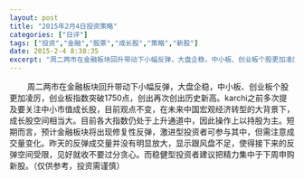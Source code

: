 ```yaml
---
layout: post
title: "2015年2月4日投资策略"
categories: ["日评"]
tags: ["投资","金融","股票","成长股","策略","新股"]
date: 2015-2-4 8:38:35
excerpt: "周二两市在金融板块回升带动下小幅反弹，大盘企稳，中小板、创业板个股更加凌厉，创业板指数突破1750点……"
---
```

&nbsp;&nbsp;&nbsp;&nbsp;&nbsp;&nbsp;&nbsp;&nbsp;周二两市在金融板块回升带动下小幅反弹，大盘企稳，中小板、创业板个股更加凌厉，创业板指数突破1750点，创出再次创出历史新高。karchi之前多次提及要关注中小市值成长股，目前观点不变，在未来中国宏观经济转型的大背景下，成长股空间相当大。目前各大指数仍处于上升通道中，因此操作上以持股为主。短期而言，预计金融板块将出现修复性反弹，激进型投资者可参与其中，但需注意成交量变化。昨天的反弹成交量并没有明显放大，显示跟风盘不足，使得接下来的反弹空间受限，见好就收不要过分贪心。而稳健型投资者建议把精力集中于下周申购新股。（仅供参考，投资需谨慎）